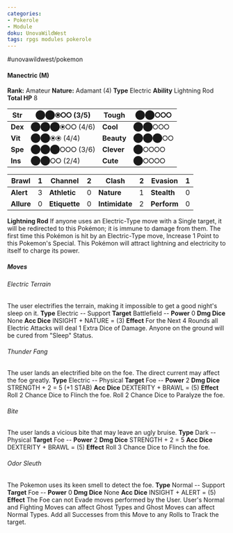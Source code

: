 ```yaml
---
categories:
- Pokerole
- Module
doku: UnovaWildWest
tags: rpgs modules pokerole
---
```

#unovawildwest/pokemon 

#### Manectric (M)

**Rank:** Amateur
**Nature:** Adamant (4)
**Type** Electric
**Ability** Lightning Rod
**Total HP** 8

| **Str** | ⬤⬤⦿⭘⭘ (3/5) | **Tough** |  ⬤⬤⭘⭘⭘
|---------|---------------|-----------|--------
| **Dex** | ⬤⬤⬤⦿⭘⭘ (4/6) | **Cool** |  ⬤⬤⭘⭘⭘
| **Vit** | ⬤⬤⦿⦿ (4/4) | **Beauty** |  ⬤⬤⬤⭘⭘
| **Spe** | ⬤⬤⬤⭘⭘⭘ (3/6) | **Clever** |  ⬤⭘⭘⭘⭘
| **Ins** | ⬤⬤⭘⭘ (2/4) | **Cute** |  ⬤⭘⭘⭘⭘

| **Brawl** |  1 | **Channel** | 2 | **Clash** |  2 | **Evasion** | 1
|-----------|----|-------------|---|-----------|----|-------------|---
| **Alert** |  3 | **Athletic** | 0 | **Nature** | 1 | **Stealth** | 0
| **Allure** | 0 | **Etiquette** | 0 | **Intimidate** | 2 | **Perform** | 0

**Lightning Rod** If anyone uses an Electric-Type move with a Single target, it will be redirected to this Pokémon; it is immune to damage from them. The first time this Pokémon is hit by an Electric-Type move, Increase 1 Point to this Pokemon's Special.
This Pokémon will attract lightning and electricity to itself to charge its power.

##### Moves

###### Electric Terrain
The user electrifies the terrain, making it impossible to get a good night's sleep on it.
**Type** Electric -- Support
**Target** Battlefield -- **Power** 0
**Dmg Dice** None
**Acc Dice** INSIGHT + NATURE = (3)
**Effect** For the Next 4 Rounds all Electric Attacks will deal 1 Extra Dice of Damage. Anyone on the ground will be cured from "Sleep" Status.

###### Thunder Fang
The user lands an electrified bite on the foe. The direct current may affect the foe greatly.
**Type** Electric -- Physical
**Target** Foe -- **Power** 2
**Dmg Dice** STRENGTH + 2 = 5 (+1 STAB)
**Acc Dice** DEXTERITY + BRAWL = (5)
**Effect** Roll 2 Chance Dice to Flinch the foe. Roll 2 Chance Dice to Paralyze the foe.

###### Bite
The user lands a vicious bite that may leave an ugly bruise.
**Type** Dark -- Physical
**Target** Foe -- **Power** 2
**Dmg Dice** STRENGTH + 2 = 5
**Acc Dice** DEXTERITY + BRAWL = (5)
**Effect** Roll 3 Chance Dice to Flinch the foe.

###### Odor Sleuth
The Pokemon uses its keen smell to detect the foe.
**Type** Normal -- Support
**Target** Foe -- **Power** 0
**Dmg Dice** None
**Acc Dice** INSIGHT + ALERT = (5)
**Effect** The Foe can not Evade moves performed by the User. User's Normal and Fighting Moves can affect Ghost Types and Ghost Moves can affect Normal Types. Add all Successes from this Move to any Rolls to Track the target.